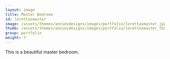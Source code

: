 ```yaml
---
layout: image
title: Master Bedroom
id: lorettasmaster
image: /assets/themes/anniesdesigns/images/portfolio/lorettasmaster.jpg
thumb: /assets/themes/anniesdesigns/images/portfolio/lorettasmaster_thumb.jpg
group: portfolio
weight: 7
---
```

This is a beautiful master bedroom.